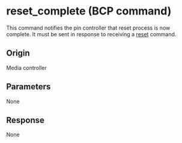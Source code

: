 # reset_complete (BCP command)
This command notifies the pin controller that reset process is now complete. It must be sent in response to receiving a [reset](reset.md) command.

## Origin
Media controller

## Parameters
None

## Response
None

